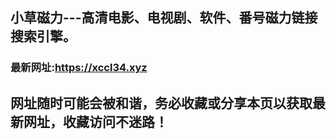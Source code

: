 ## **小草磁力---高清电影、电视剧、软件、番号磁力链接搜索引擎。**
### 最新网址:<a href="https://xccl34.xyz" target="_blank">https://xccl34.xyz</a>
## 网址随时可能会被和谐，务必收藏或分享本页以获取最新网址，收藏访问不迷路！
